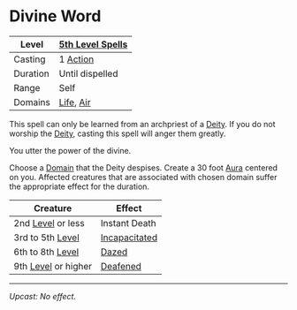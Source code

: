 # Divine Word

| Level    | [5th Level Spells](5th%20Level%20Spells.md)                                |
| -------- | -------------------------------------------------------------------------- |
| Casting  | 1 [Action](../../../../Game%20Procedures/Core%20Procedures/Action.md)      |
| Duration | Until dispelled                                                            |
| Range    | Self                                                                       |
| Domains  | [Life](../../Spell%20Domains/Life.md), [Air](../../Spell%20Domains/Air.md) |

This spell can only be learned from an archpriest of a [Deity](../../../Deities.md). If you do not worship the [Deity](../../../Deities.md), casting this spell will anger them greatly.

You utter the power of the divine.

Choose a [Domain](../../Spell%20Domains/{Spell%20Domains}.md) that the Deity despises. Create a 30 foot [Aura](../../Areas%20of%20Effect/Aura.md) centered on you. Affected creatures that are associated with chosen domain suffer the appropriate effect for the duration.

| Creature                                                                             | Effect                                                                     |
| ------------------------------------------------------------------------------------ | -------------------------------------------------------------------------- |
| 2nd [Level](../../../../Player%20Characters/Derived%20Statistics/Level.md) or less   | Instant Death                                                              |
| 3rd to 5th [Level](../../../../Player%20Characters/Derived%20Statistics/Level.md)    | [Incapacitated](../../../../Game%20Procedures/Conditions/Incapacitated.md) |
| 6th to 8th [Level](../../../../Player%20Characters/Derived%20Statistics/Level.md)    | [Dazed](../../../../Game%20Procedures/Conditions/Dazed.md)                 |
| 9th [Level](../../../../Player%20Characters/Derived%20Statistics/Level.md) or higher | [Deafened](../../../../Game%20Procedures/Conditions/Deafened.md)           |

---
*Upcast: No effect.*
